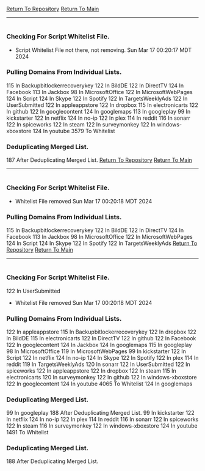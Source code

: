[Return To Repository](https://github.com/DigitalWarrior/piholeparser/)
[Return To Main](https://github.com/DigitalWarrior/piholeparser/blob/master/RecentRunLogs/Mainlog.md)
____________________________________
# 
### Checking For Script Whitelist File.
* Script Whitelist File not there, not removing. Sun Mar 17 00:20:17 MDT 2024
### Pulling Domains From Individual Lists.
115 In Backupbitlockerrecoverykey
122 In BildDE
122 In DirectTV
124 In Facebook
113 In Jackbox
98 In MicrosoftOffice
122 In MicrosoftWebPages
124 In Script
124 In Skype
122 In Spotify
122 In TargetsWeeklyAds
122 In UserSubmitted
122 In appleappstore
122 In dropbox
115 In electronicarts
122 In github
122 In googlecontent
124 In googlemaps
113 In googleplay
99 In kickstarter
122 In netflix
124 In no-ip
122 In plex
114 In reddit
116 In sonarr
122 In spiceworks
122 In steam
122 In surveymonkey
122 In windows-xboxstore
124 In youtube
3579 To Whitelist
### Deduplicating Merged List.
187 After Deduplicating Merged List.
[Return To Repository](https://github.com/DigitalWarrior/piholeparser/)
[Return To Main](https://github.com/DigitalWarrior/piholeparser/blob/master/RecentRunLogs/Mainlog.md)
____________________________________
# 
### Checking For Script Whitelist File.
* Whitelist File removed Sun Mar 17 00:20:18 MDT 2024
### Pulling Domains From Individual Lists.
115 In Backupbitlockerrecoverykey
122 In BildDE
122 In DirectTV
124 In Facebook
113 In Jackbox
98 In MicrosoftOffice
122 In MicrosoftWebPages
124 In Script
124 In Skype
122 In Spotify
122 In TargetsWeeklyAds
[Return To Repository](https://github.com/DigitalWarrior/piholeparser/)
[Return To Main](https://github.com/DigitalWarrior/piholeparser/blob/master/RecentRunLogs/Mainlog.md)
____________________________________
# 
### Checking For Script Whitelist File.
122 In UserSubmitted
* Whitelist File removed Sun Mar 17 00:20:18 MDT 2024
### Pulling Domains From Individual Lists.
122 In appleappstore
115 In Backupbitlockerrecoverykey
122 In dropbox
122 In BildDE
115 In electronicarts
122 In DirectTV
122 In github
122 In Facebook
122 In googlecontent
124 In Jackbox
124 In googlemaps
115 In googleplay
98 In MicrosoftOffice
119 In MicrosoftWebPages
99 In kickstarter
122 In Script
122 In netflix
124 In no-ip
124 In Skype
122 In Spotify
122 In plex
114 In reddit
119 In TargetsWeeklyAds
120 In sonarr
122 In UserSubmitted
122 In spiceworks
122 In appleappstore
122 In dropbox
122 In steam
115 In electronicarts
120 In surveymonkey
122 In github
122 In windows-xboxstore
122 In googlecontent
124 In youtube
4065 To Whitelist
124 In googlemaps
### Deduplicating Merged List.
99 In googleplay
188 After Deduplicating Merged List.
99 In kickstarter
122 In netflix
124 In no-ip
122 In plex
114 In reddit
116 In sonarr
122 In spiceworks
122 In steam
116 In surveymonkey
122 In windows-xboxstore
124 In youtube
1491 To Whitelist
### Deduplicating Merged List.
188 After Deduplicating Merged List.
